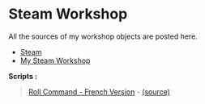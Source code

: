 # Steam Workshop

All the sources of my workshop objects are posted here.

- [Steam](https://steamcommunity.com/)
- [My Steam Workshop](https://steamcommunity.com/id/keketiger/myworkshopfiles/)

**Scripts :**

> [Roll Command - French Version](https://steamcommunity.com/sharedfiles/filedetails/?id=1251083430) - [(source)](https://github.com/keketiger/Steam/blob/master/Workshop/Roll%20Command%20-%20French%20Version/lua/darkrp_modules/command_roll/sv_roll.lua)
